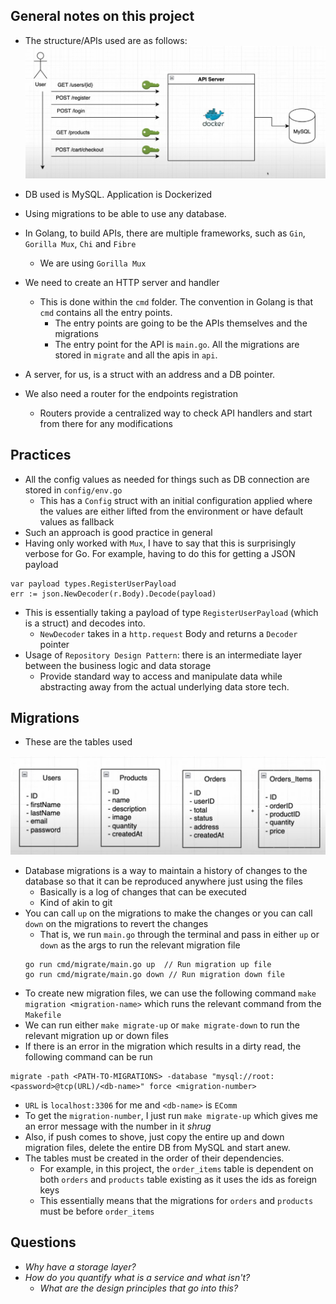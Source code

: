 ## General notes on this project
- The structure/APIs used are as follows:
![APIs](/Notes/assets/apiStructure.png)  

- DB used is MySQL. Application is Dockerized
- Using migrations to be able to use any database.

- In Golang, to build APIs, there are multiple frameworks, such as `Gin`, `Gorilla Mux`, `Chi` and `Fibre`
    - We are using `Gorilla Mux`
- We need to create an HTTP server and handler
    - This is done within the `cmd` folder. The convention in Golang is that `cmd` contains all the entry points.
        - The entry points are going to be the APIs themselves and the migrations
        - The entry point for the API is `main.go`. All the migrations are stored in `migrate` and all the apis in `api`.
- A server, for us, is a struct with an address and a DB pointer.
- We also need a router for the endpoints registration
    - Routers provide a centralized way to check API handlers and start from there for any modifications

## Practices
- All the config values as needed for things such as DB connection are stored in `config/env.go`
    - This has a `Config` struct with an initial configuration applied where the values are either lifted from the environment or have default values as fallback
- Such an approach is good practice in general
- Having only worked with `Mux`, I have to say that this is surprisingly verbose for Go. For example, having to do this for getting a JSON payload
```
var payload types.RegisterUserPayload
err := json.NewDecoder(r.Body).Decode(payload) 
```
- This is essentially taking a payload of type `RegisterUserPayload` (which is a struct) and decodes into.
    - `NewDecoder` takes in a `http.request` Body and returns a `Decoder` pointer
- Usage of `Repository Design Pattern`: there is an intermediate layer between the business logic and data storage
    - Provide standard way to access and manipulate data while abstracting away from the actual underlying data store tech.

## Migrations
- These are the tables used

![tablesUsed](/Notes/assets/tablesUsed.png)  

- Database migrations is a way to maintain a history of changes to the database so that it can be reproduced anywhere just using the files
    - Basically is a log of changes that can be executed
    - Kind of akin to git
- You can call `up` on the migrations to make the changes or you can call `down` on the migrations to revert the changes
    - That is, we run `main.go` through the terminal and pass in either `up` or `down` as the args to run the relevant migration file
    ```
    go run cmd/migrate/main.go up  // Run migration up file
    go run cmd/migrate/main.go down // Run migration down file
    ```
- To create new migration files, we can use the following command `make migration <migration-name>` which runs the relevant command from the `Makefile`
- We can run either `make migrate-up` or `make migrate-down` to run the relevant migration up or down files
- If there is an error in the migration which results in a dirty read, the following command can be run
```
migrate -path <PATH-TO-MIGRATIONS> -database "mysql://root:<password>@tcp(URL)/<db-name>" force <migration-number>
```
- `URL` is `localhost:3306` for me and `<db-name>` is `EComm`
- To get the `migration-number`, I just run `make migrate-up` which gives me an error message with the number in it *shrug*
- Also, if push comes to shove, just copy the entire up and down migration files, delete the entire DB from MySQL and start anew. 
- The tables must be created in the order of their dependencies. 
    - For example, in this project, the `order_items` table is dependent on both `orders` and `products` table existing as it uses the ids as foreign keys
    - This essentially means that the migrations for `orders` and `products` must be before `order_items`

## Questions
- *Why have a storage layer?*
- *How do you quantify what is a service and what isn't?*
    - *What are the design principles that go into this?*